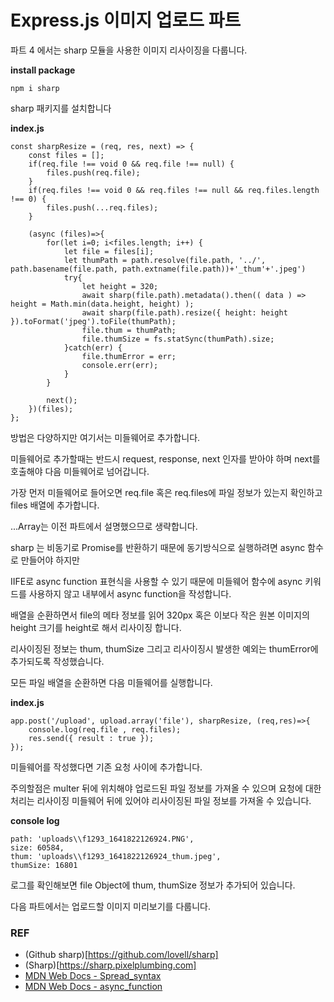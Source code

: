 # Express.js 이미지 업로드 파트 #

파트 4 에서는 sharp 모듈을 사용한 이미지 리사이징을 다룹니다.

**install package**
```
npm i sharp
```
sharp 패키지를 설치합니다

**index.js**
```
const sharpResize = (req, res, next) => {
    const files = [];
    if(req.file !== void 0 && req.file !== null) {
        files.push(req.file);
    }
    if(req.files !== void 0 && req.files !== null && req.files.length !== 0) {
        files.push(...req.files);
    }
    
    (async (files)=>{
        for(let i=0; i<files.length; i++) {
            let file = files[i];
            let thumPath = path.resolve(file.path, '../', path.basename(file.path, path.extname(file.path))+'_thum'+'.jpeg')
            try{
                let height = 320;
                await sharp(file.path).metadata().then(( data ) => height = Math.min(data.height, height) );
                await sharp(file.path).resize({ height: height }).toFormat('jpeg').toFile(thumPath);
                file.thum = thumPath;
                file.thumSize = fs.statSync(thumPath).size;
            }catch(err) {
                file.thumError = err;
                console.err(err);
            }
        }

        next();
    })(files);
};
```
방법은 다양하지만 여기서는 미들웨어로 추가합니다.   

미들웨어로 추가할때는 반드시 request, response, next 인자를 받아야 하며 next를 호출해야 다음 미들웨어로 넘어갑니다.   

가장 먼저 미들웨어로 들어오면 req.file 혹은 req.files에 파일 정보가 있는지 확인하고 files 배열에 추가합니다.   

...Array는 이전 파트에서 설명했으므로 생략합니다.   

sharp 는 비동기로 Promise를 반환하기 때문에 동기방식으로 실행하려면 async 함수로 만들어야 하지만   

IIFE로 async function 표현식을 사용할 수 있기 때문에 미들웨어 함수에 async 키워드를 사용하지 않고 내부에서 async function을 작성합니다.   

배열을 순환하면서 file의 메타 정보를 읽어 320px 혹은 이보다 작은 원본 이미지의 height 크기를 height로 해서 리사이징 합니다.   

리사이징된 정보는 thum, thumSize 그리고 리사이징시 발생한 예외는 thumError에 추가되도록 작성했습니다.   

모든 파일 배열을 순환하면 다음 미들웨어를 실행합니다.

**index.js**
```
app.post('/upload', upload.array('file'), sharpResize, (req,res)=>{
    console.log(req.file , req.files);
    res.send({ result : true });
});
```

미들웨어를 작성했다면 기존 요청 사이에 추가합니다.   

주의할점은 multer 뒤에 위치해야 업로드된 파일 정보를 가져올 수 있으며 요청에 대한 처리는 리사이징 미들웨어 뒤에 있어야 리사이징된 파일 정보를 가져올 수 있습니다.   

**console log**
```
path: 'uploads\\f1293_1641822126924.PNG',
size: 60584,
thum: 'uploads\\f1293_1641822126924_thum.jpeg',
thumSize: 16801
```

로그를 확인해보면 file Object에 thum, thumSize 정보가 추가되어 있습니다.   

다음 파트에서는 업로드할 이미지 미리보기를 다룹니다.

### REF
* (Github sharp)[https://github.com/lovell/sharp]
* (Sharp)[https://sharp.pixelplumbing.com]
* [MDN Web Docs - Spread_syntax](https://developer.mozilla.org/ko/docs/Web/JavaScript/Reference/Operators/Spread_syntax)
* [MDN Web Docs - async_function](https://developer.mozilla.org/ko/docs/Web/JavaScript/Reference/Operators/async_function)